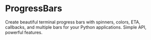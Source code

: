 # ProgressBars
Create beautiful terminal progress bars with spinners, colors, ETA, callbacks, and multiple bars for your Python applications. Simple API, powerful features.

